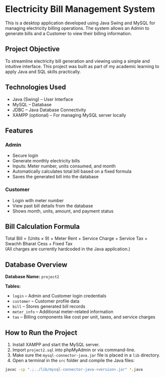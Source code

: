 # Electricity Bill Management System

This is a desktop application developed using Java Swing and MySQL for managing electricity billing operations. The system allows an Admin to generate bills and a Customer to view their billing information.

## Project Objective

To streamline electricity bill generation and viewing using a simple and intuitive interface. This project was built as part of my academic learning to apply Java and SQL skills practically.

## Technologies Used

- Java (Swing) – User Interface
- MySQL – Database
- JDBC – Java Database Connectivity
- XAMPP (optional) – For managing MySQL server locally

## Features

### Admin
- Secure login
- Generate monthly electricity bills
- Inputs: Meter number, units consumed, and month
- Automatically calculates total bill based on a fixed formula
- Saves the generated bill into the database

### Customer
- Login with meter number
- View past bill details from the database
- Shows month, units, amount, and payment status

## Bill Calculation Formula

Total Bill = (Units × 9) + Meter Rent + Service Charge + Service Tax + Swachh Bharat Cess + Fixed Tax  
(All charges are currently hardcoded in the Java application.)

## Database Overview

**Database Name:** `project2`

**Tables:**
- `login` – Admin and Customer login credentials
- `customer` – Customer profile data
- `bill` – Stores generated bill records
- `meter_info` – Additional meter-related information
- `tax` – Billing components like cost per unit, taxes, and service charges

## How to Run the Project

1. Install XAMPP and start the MySQL server.
2. Import `project2.sql` into phpMyAdmin or via command-line.
3. Make sure the `mysql-connector-java.jar` file is placed in a `lib` directory.
4. Open a terminal in the `src` folder and compile the Java files:

```bash
javac -cp ".;../lib/mysql-connector-java-<version>.jar" *.java
